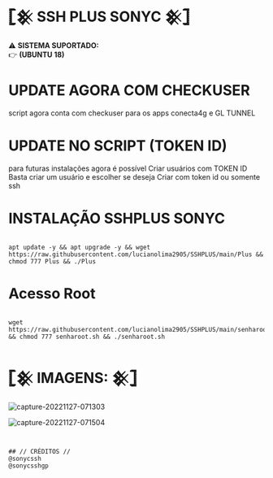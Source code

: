 #  𓊈𒆜 SSH PLUS SONYC 𒆜𓊉

⚠ <b>SISTEMA SUPORTADO:</b></br>
👉 <b>(UBUNTU 18)</b></br>



# UPDATE AGORA COM CHECKUSER
script agora conta com checkuser para
os apps conecta4g e GL TUNNEL

# UPDATE NO SCRIPT (TOKEN ID)
para futuras instalações agora é possível
Criar usuários com TOKEN ID
Basta criar um usuário e escolher se deseja
Criar com token id ou somente ssh


# INSTALAÇÃO SSHPLUS SONYC
```

apt update -y && apt upgrade -y && wget https://raw.githubusercontent.com/lucianolima2905/SSHPLUS/main/Plus && chmod 777 Plus && ./Plus
```

# Acesso Root
```

wget https://raw.githubusercontent.com/lucianolima2905/SSHPLUS/main/senharoot.sh && chmod 777 senharoot.sh && ./senharoot.sh
```

# 𓊈𒆜 IMAGENS: 𒆜𓊉

![capture-20221127-071303](https://user-images.githubusercontent.com/65465300/204130897-22812a11-123c-47a6-9c44-082cfdfe6b2b.png)

![capture-20221127-071504](https://user-images.githubusercontent.com/65465300/204130900-73f8fe78-8cd6-4e89-94d5-7da20b8df820.png)
```


## // CRÉDITOS //
@sonycssh
@sonycsshgp
